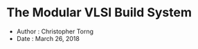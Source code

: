 The Modular VLSI Build System
==========================================================================
- Author : Christopher Torng
- Date   : March 26, 2018



